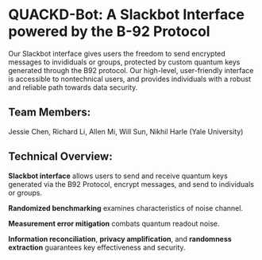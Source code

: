 # QUACKD-Bot: A Slackbot Interface powered by the B-92 Protocol

Our Slackbot interface gives users the freedom to send encrypted messages to invididuals or groups, protected by custom quantum keys generated through the B92 protocol. Our high-level, user-friendly interface is accessible to nontechnical users, and provides individuals with a robust and reliable path towards data security.

## Team Members:

Jessie Chen, Richard Li, Allen Mi, Will Sun, Nikhil Harle (Yale University)

## Technical Overview:

**Slackbot interface** allows users to send and receive quantum keys generated via the B92 Protocol, encrypt messages, and send to individuals or groups.

**Randomized benchmarking** examines characteristics of noise channel.

**Measurement error mitigation** combats quantum readout noise.

**Information reconciliation**, **privacy amplification**, and **randomness extraction** guarantees key effectiveness and security.
